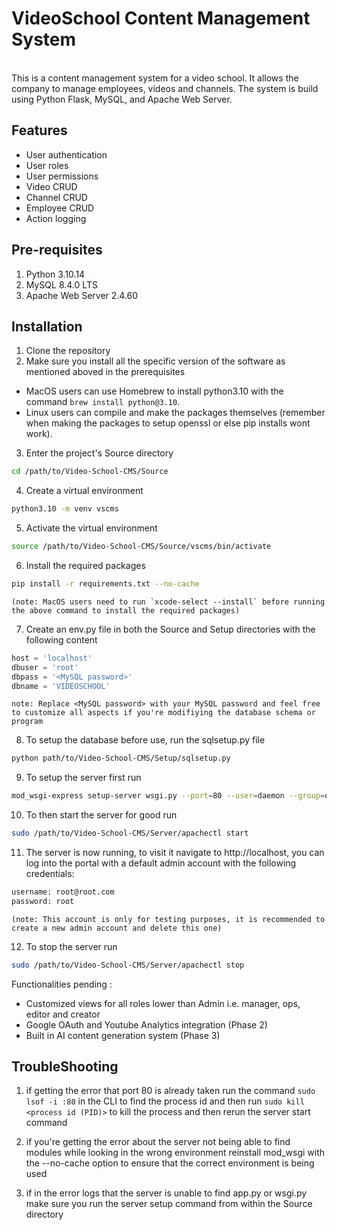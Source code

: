 # VideoSchool Content Management System
<br>
This is a content management system for a video school. It allows the company to manage employees, videos and channels. The system is build using Python Flask, MySQL, and Apache Web Server.

## Features
- User authentication
- User roles
- User permissions
- Video CRUD
- Channel CRUD
- Employee CRUD
- Action logging

## Pre-requisites
1. Python 3.10.14
2. MySQL 8.4.0 LTS
3. Apache Web Server 2.4.60


## Installation
1. Clone the repository
2. Make sure you install all the specific version of the software as mentioned aboved in the prerequisites
- MacOS users can use Homebrew to install python3.10 with the command `brew install python@3.10`.
- Linux users can compile and make the packages themselves (remember when making the packages to setup openssl or else pip installs wont work).
3. Enter the project's Source directory
```bash
cd /path/to/Video-School-CMS/Source
```
4. Create a virtual environment
```bash
python3.10 -m venv vscms
```
5. Activate the virtual environment
```bash
source /path/to/Video-School-CMS/Source/vscms/bin/activate
```
6. Install the required packages
```bash
pip install -r requirements.txt --no-cache
```
    (note: MacOS users need to run `xcode-select --install` before running the above command to install the required packages)
7. Create an env.py file in both the Source and Setup directories with the following content
```python
host = 'localhost'
dbuser = 'root'
dbpass = '<MySQL password>'
dbname = 'VIDEOSCHOOL'
```
    note: Replace <MySQL password> with your MySQL password and feel free to customize all aspects if you're modifiying the database schema or program
8. To setup the database before use, run the sqlsetup.py file
```bash
python path/to/Video-School-CMS/Setup/sqlsetup.py
```
9. To setup the server first run
```bash
mod_wsgi-express setup-server wsgi.py --port=80 --user=daemon --group=daemon --server-root=/path/to/Video-School-CMS/Server
```
10. To then start the server for good run
```bash
sudo /path/to/Video-School-CMS/Server/apachectl start
```
11. The server is now running, to visit it navigate to http://localhost, you can log into the portal with a default admin account with the following credentials:
```bash
username: root@root.com
password: root
```
    (note: This account is only for testing purposes, it is recommended to create a new admin account and delete this one)
12. To stop the server run
```bash
sudo /path/to/Video-School-CMS/Server/apachectl stop
```


Functionalities pending :
- Customized views for all roles lower than Admin i.e. manager, ops, editor and creator
- Google OAuth and Youtube Analytics integration (Phase 2)
- Built in AI content generation system (Phase 3)

## TroubleShooting
1. if getting the error that port 80 is already taken run the command `sudo lsof -i :80` in the CLI to find the process id and then run `sudo kill <process id (PID)>` to kill the process and then rerun the server start command

2. if you're getting the error about the server not being able to find modules while looking in the wrong environment reinstall mod_wsgi with the --no-cache option to ensure that the correct environment is being used

3. if in the error logs that the server is unable to find app.py or wsgi.py make sure you run the server setup command from within the Source directory